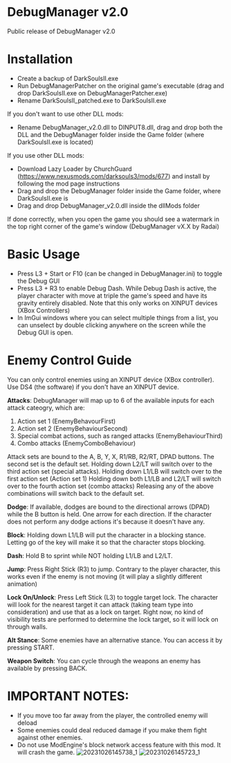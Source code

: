 # DebugManager v2.0
Public release of DebugManager v2.0

# Installation
* Create a backup of DarkSoulsII.exe
* Run DebugManagerPatcher on the original game's executable (drag and drop DarkSoulsII.exe on DebugManagerPatcher.exe)
* Rename DarkSoulsII_patched.exe to DarkSoulsII.exe

If you don't want to use other DLL mods:
* Rename DebugManager_v2.0.dll to DINPUT8.dll, drag and drop both the DLL and the DebugManager folder inside the Game folder (where DarkSoulsII.exe is located)

If you use other DLL mods:
* Download Lazy Loader by ChurchGuard (https://www.nexusmods.com/darksouls3/mods/677) and install by following the mod page instructions
* Drag and drop the DebugManager folder inside the Game folder, where DarkSoulsII.exe is
* Drag and drop DebugManager_v2.0.dll inside the dllMods folder

If done correctly, when you open the game you should see a watermark in the top right corner of the game's window (DebugManager vX.X by Radai)

# Basic Usage
* Press L3 + Start or F10 (can be changed in DebugManager.ini) to toggle the Debug GUI
* Press L3 + R3 to enable Debug Dash. While Debug Dash is active, the player character with move at triple the game's speed and have its gravity entirely disabled. Note that this only works on XINPUT devices (XBox Controllers)
* In ImGui windows where you can select multiple things from a list, you can unselect by double clicking anywhere on the screen while the Debug GUI is open.

# Enemy Control Guide
You can only control enemies using an XINPUT device (XBox controller). Use DS4 (the software) if you don't have an XINPUT device.

**Attacks**:
DebugManager will map up to 6 of the available inputs for each attack cateogry, which are:
1) Action set 1 (EnemyBehavourFirst)
2) Action set 2 (EnemyBehaviourSecond)
3) Special combat actions, such as ranged attacks (EnemyBehaviourThird)
4) Combo attacks (EnemyComboBehaviour)

Attack sets are bound to the A, B, Y, X, R1/RB, R2/RT, DPAD buttons. The second set is the default set.
Holding down L2/LT will switch over to the third action set (special attacks).
Holding down L1/LB will switch over to the first action set (Action set 1)
Holding down both L1/LB and L2/LT will switch over to the fourth action set (combo attacks)
Releasing any of the above combinations will switch back to the default set.

**Dodge**:
If available, dodges are bound to the directional arrows (DPAD) while the B button is held. One arrow for each direction.
If the character does not perform any dodge actions it's because it doesn't have any.

**Block**:
Holding down L1/LB will put the character in a blocking stance. Letting go of the key will make it so that the character stops blocking.

**Dash**:
Hold B to sprint while NOT holding L1/LB and L2/LT. 

**Jump**:
Press Right Stick (R3) to jump. Contrary to the player character, this works even if the enemy is not moving (it will play a slightly different animation)

**Lock On/Unlock**:
Press Left Stick (L3) to toggle target lock. The character will look for the nearest target it can attack (taking team type into consideration) and use that as a lock on target.
Right now, no kind of visibility tests are performed to determine the lock target, so it will lock on through walls.

**Alt Stance**:
Some enemies have an alternative stance. You can access it by pressing START.

**Weapon Switch**:
You can cycle through the weapons an enemy has available by pressing BACK.

# IMPORTANT NOTES:
* If you move too far away from the player, the controlled enemy will deload
* Some enemies could deal reduced damage if you make them fight against other enemies.
* Do not use ModEngine's block network access feature with this mod. It will crash the game.
![20231026145738_1](https://github.com/LordRadai/DebugManager-v2.0-Release/assets/22768664/869427fe-086b-4223-b813-4221263d129a)
![20231026145723_1](https://github.com/LordRadai/DebugManager-v2.0-Release/assets/22768664/c9b3857f-0b78-4460-877b-afc18356c4ea)

